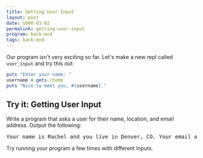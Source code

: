 ```yaml
---
title: Getting User Input
layout: post
date: 1000-01-02
permalink: getting-user-input
program: back-end
tags: back-end
---
```


Our program isn't very exciting so far. Let's make a new repl called `user_input` and try this out:

```ruby
puts "Enter your name: "
username = gets.chomp
puts "Nice to meet you, #{username}."
```

<div class="try-it">
<h2>Try it: Getting User Input</h2>

<p>Write a program that asks a user for their name, location, and email address. Output the following:</p>

<pre>Your name is Rachel and you live in Denver, CO. Your email address is rachel@turing.io.</pre>
Try running your program a few times with different inputs.
</div>
